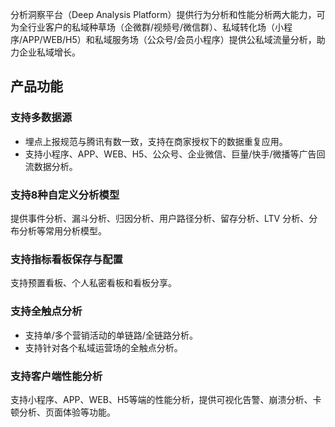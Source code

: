 分析洞察平台（Deep Analysis Platform）提供行为分析和性能分析两大能力，可为全行业客户的私域种草场（企微群/视频号/微信群）、私域转化场（小程序/APP/WEB/H5）和私域服务场（公众号/会员小程序）提供公私域流量分析，助力企业私域增长。

## 产品功能
### 支持多数据源
- 埋点上报规范与腾讯有数一致，支持在商家授权下的数据重复应用。
- 支持小程序、APP、WEB、H5、公众号、企业微信、巨量/快手/微播等广告回流数据分析。

### 支持8种自定义分析模型
提供事件分析、漏斗分析、归因分析、用户路径分析、留存分析、LTV 分析、分布分析等常用分析模型。

### 支持指标看板保存与配置
支持预置看板、个人私密看板和看板分享。

### 支持全触点分析
- 支持单/多个营销活动的单链路/全链路分析。
- 支持针对各个私域运营场的全触点分析。

### 支持客户端性能分析
支持小程序、APP、WEB、H5等端的性能分析，提供可视化告警、崩溃分析、卡顿分析、页面体验等功能。
